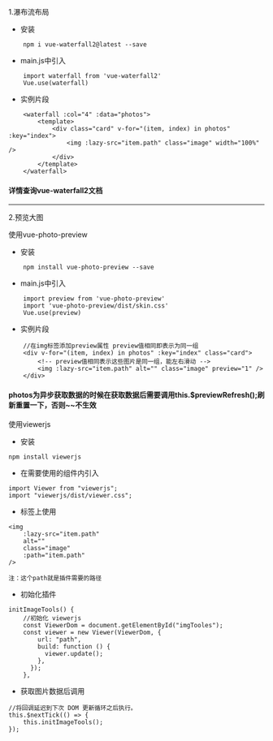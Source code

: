 1.瀑布流布局
- 安装
```
    npm i vue-waterfall2@latest --save
```

- main.js中引入
```
    import waterfall from 'vue-waterfall2'
    Vue.use(waterfall)
```

- 实例片段
```
    <waterfall :col="4" :data="photos">
        <template>
            <div class="card" v-for="(item, index) in photos" :key="index">
                <img :lazy-src="item.path" class="image" width="100%" />
            </div>
        </template>
    </waterfall>
```

#### 详情查询vue-waterfall2文档
---
2.预览大图

使用vue-photo-preview
- 安装
```
    npm install vue-photo-preview --save
```

- main.js中引入
``` 
    import preview from 'vue-photo-preview'
    import 'vue-photo-preview/dist/skin.css'
    Vue.use(preview)
```

- 实例片段
```
    //在img标签添加preview属性 preview值相同即表示为同一组
    <div v-for="(item, index) in photos" :key="index" class="card">
        <!-- preview值相同表示这些图片是同一组，能左右滑动 -->
        <img :lazy-src="item.path" alt="" class="image" preview="1" />
    </div>
```
#### photos为异步获取数据的时候在获取数据后需要调用this.$previewRefresh();刷新重置一下，否则~~不生效


使用viewerjs
- 安装

```
npm install viewerjs
```

- 在需要使用的组件内引入

```
import Viewer from "viewerjs";
import "viewerjs/dist/viewer.css";
```

- 标签上使用

```
<img
    :lazy-src="item.path"
    alt=""
    class="image"
    :path="item.path"
/>

注：这个path就是插件需要的路径
```

- 初始化插件

```
initImageTools() {
    //初始化 viewerjs
    const ViewerDom = document.getElementById("imgTooles");
    const viewer = new Viewer(ViewerDom, {
        url: "path",
        build: function () {
          viewer.update();
        },
      });
    },
```

- 获取图片数据后调用

```
//将回调延迟到下次 DOM 更新循环之后执行。
this.$nextTick(() => {
    this.initImageTools();
});
```
